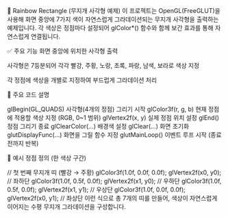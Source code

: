 🌈 Rainbow Rectangle (무지개 사각형 예제)
이 프로젝트는 OpenGL(FreeGLUT)을 사용해 화면 중앙에 7가지 색이 자연스럽게 그라데이션되는 무지개 사각형을 출력하는 예제입니다.
각 색상은 정점마다 설정되어 glColor*() 함수와 함께 보간 효과를 통해 자연스럽게 연결됩니다.

✅ 주요 기능
화면 중앙에 위치한 사각형 출력

사각형은 7등분되어 각각 빨강, 주황, 노랑, 초록, 파랑, 남색, 보라로 색상 지정

각 정점에 색상을 개별로 지정하여 부드럽게 그라데이션 처리

🧩 주요 코드 설명

glBegin(GL_QUADS)	사각형(4개의 정점) 그리기 시작
glColor3f(r, g, b)	현재 정점에 적용할 색상 지정 (RGB, 0~1 범위)
glVertex2f(x, y)	실제 정점 위치 설정
glEnd()	정점 그리기 종료
glClearColor(...)	배경색 설정
glClear(...)	화면 초기화
glutDisplayFunc(...)	화면을 그릴 함수 지정
glutMainLoop()	이벤트 루프 시작 (종료 전까지 반복)

📌 예시 정점 정의 (한 색상 구간)

// 첫 번째 무지개 띠 (빨강 → 주황)
glColor3f(1.0f, 0.0f, 0.0f); glVertex2f(x0, y0); // 좌하단
glColor3f(1.0f, 0.5f, 0.0f); glVertex2f(x1, y0); // 우하단
glColor3f(1.0f, 0.5f, 0.0f); glVertex2f(x1, y1); // 우상단
glColor3f(1.0f, 0.0f, 0.0f); glVertex2f(x0, y1); // 좌상단
이런 식으로 총 7개의 띠를 만들어, 색상이 자연스럽게 이어지는 수평 무지개 그라데이션을 구성합니다.
